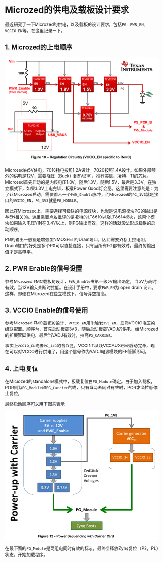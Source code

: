 # Microzed的供电及载板设计要求

最近研究了一下Microzed的供电，以及载板的设计要求，包括`PG`，`PWR_EN`, `VCCIO_EN`等。在这里记录一下。

## 1. Microzed的上电顺序

![Microzed Power Sequence](./figs/microzed-power-0.png)

Microzed由5V供电，7010耗电按照1.2A设计，7020按照1.4A设计。如果外部额外的供电是12V，需要降压（Buck）到5V即可，推荐美信、凌特、TI的芯片。Microzed首先启动的是内核电压1.0V，随后1.8V，随后1.5V，最后是3.3V。在独立模式下，如果3.3V上电完毕，板载Power Good灯会亮。这里需要注意的是：为了让Microzed启动，需要输入一个`PWR_Enable`脉冲，而Microzed的`PG_1V8`就是接口的`VCCIO_EN`，`PG_3V3`就是`PG_MODULE`。

因此在Microzed上，需要选择可级联的电源模块，也就是说电源模块PG的输出是与EN相关的。这里需要点名批评的是凌特的LT8610以及LT8614模块，这两个模块如果输入电压VIN在3.4V以上，则PG输出有效，这样的话就没法形成级联的启动顺序。

PG的输出一般都是增强型NMOSFET的Drain端口，因此需要外接上拉电阻。Drain端口的好处是多个PG可以直接连接，只有当所有PG都有效时，最终的输出值才是高电平。

## 2. PWR Enable的信号设置

参考Microzed FMC载板的设计，`PWR_Enable`由第一级5V输出确定，当5V为高时有效，当12V输入关断时拉低。在设计手册中，要求`PWR_EN`为 open drain 设计。这样，即便在Microzed在独立模式下，信号浮空拉高。

## 3. VCCIO Enable的信号使用

参考Microzed FMC载板的设计，`VCCIO_EN`用作触发`3V3_EN`，启动VCCIO电压的级联配置。顺序为，首先启动板载3V3，随后启动板载VADJ的供电，给Microzed的扩展管脚供电。最后当VADJ有效时，拉高`PG_CARRIER`。

事实上`VCCIO_EN`或者`PG_1V8`的含义是，VCCINT以及VCCAUX已经启动完毕，现在可以对VCCO进行供电了，用这个信号作为VADJ电源模块的EN管脚即可。

## 4. 上电复位

在Microzed的standalone模式中，板载复位由`PG_Module`确定。由于加入载板，POR则为`PG_Module`和`PG_Carrier`的或，只有当两者同时有效时，POR才会拉低停止复位。

最终启动顺序可以用下图来表示

![启动顺序完整版](./figs/microzed-power-1.png)

在最下面的`PG_Module`是两组电同时有效的标志，最终会释放Zynq复位（PS，PL）状态，开始加载程序。

